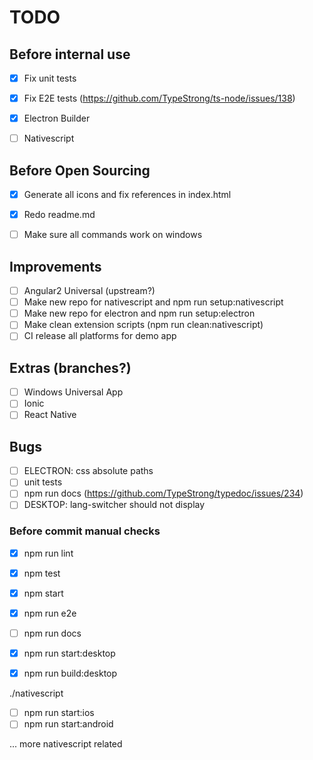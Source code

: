 TODO
====

## Before internal use

- [x] Fix unit tests
- [x] Fix E2E tests (https://github.com/TypeStrong/ts-node/issues/138)
- [x] Electron Builder
- [ ] Nativescript


## Before Open Sourcing

- [x] Generate all icons and fix references in index.html
- [x] Redo readme.md
- [ ] Make sure all commands work on windows


## Improvements

- [ ] Angular2 Universal (upstream?)
- [ ] Make new repo for nativescript and npm run setup:nativescript
- [ ] Make new repo for electron and npm run setup:electron
- [ ] Make clean extension scripts (npm run clean:nativescript)
- [ ] CI release all platforms for demo app

## Extras (branches?)

- [ ] Windows Universal App
- [ ] Ionic
- [ ] React Native

## Bugs

- [ ] ELECTRON: css absolute paths
- [ ] unit tests
- [ ] npm run docs (https://github.com/TypeStrong/typedoc/issues/234)
- [ ] DESKTOP: lang-switcher should not display

### Before commit manual checks

- [x] npm run lint
- [x] npm test
- [x] npm start
- [x] npm run e2e
- [ ] npm run docs

- [x] npm run start:desktop
- [x] npm run build:desktop

./nativescript
- [ ] npm run start:ios
- [ ] npm run start:android

... more nativescript related
